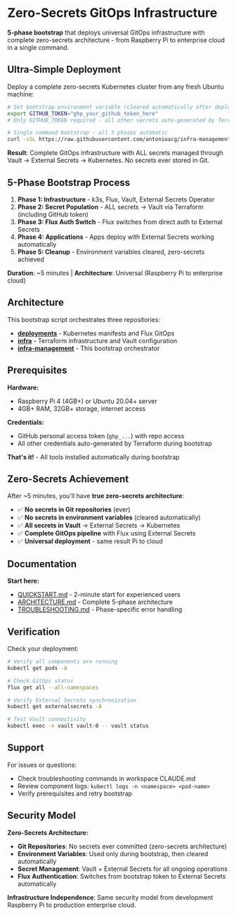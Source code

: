 # Zero-Secrets GitOps Infrastructure

**5-phase bootstrap** that deploys universal GitOps infrastructure with complete zero-secrets architecture - from Raspberry Pi to enterprise cloud in a single command.

## Ultra-Simple Deployment

Deploy a complete zero-secrets Kubernetes cluster from any fresh Ubuntu machine:

```bash
# Set bootstrap environment variable (cleared automatically after deployment)
export GITHUB_TOKEN="ghp_your_github_token_here"
# Only GITHUB_TOKEN required - all other secrets auto-generated by Terraform

# Single command bootstrap - all 5 phases automatic
curl -sSL https://raw.githubusercontent.com/antonioacg/infra-management/main/bootstrap.sh | bash
```

**Result**: Complete GitOps infrastructure with ALL secrets managed through Vault → External Secrets → Kubernetes. No secrets ever stored in Git.

## 5-Phase Bootstrap Process

1. **Phase 1: Infrastructure** - k3s, Flux, Vault, External Secrets Operator
2. **Phase 2: Secret Population** - ALL secrets → Vault via Terraform (including GitHub token)
3. **Phase 3: Flux Auth Switch** - Flux switches from direct auth to External Secrets  
4. **Phase 4: Applications** - Apps deploy with External Secrets working automatically
5. **Phase 5: Cleanup** - Environment variables cleared, zero-secrets achieved

**Duration**: ~5 minutes | **Architecture**: Universal (Raspberry Pi to enterprise cloud)

## Architecture

This bootstrap script orchestrates three repositories:

- **[deployments](https://github.com/antonioacg/deployments)** - Kubernetes manifests and Flux GitOps
- **[infra](https://github.com/antonioacg/infra)** - Terraform infrastructure and Vault configuration  
- **[infra-management](https://github.com/antonioacg/infra-management)** - This bootstrap orchestrator

## Prerequisites

**Hardware:** 
- Raspberry Pi 4 (4GB+) or Ubuntu 20.04+ server
- 4GB+ RAM, 32GB+ storage, internet access

**Credentials:**
- GitHub personal access token (`ghp_...`) with repo access
- All other credentials auto-generated by Terraform during bootstrap

**That's it!** - All tools installed automatically during bootstrap

## Zero-Secrets Achievement

After ~5 minutes, you'll have **true zero-secrets architecture**:
- ✅ **No secrets in Git repositories** (ever)
- ✅ **No secrets in environment variables** (cleared automatically)  
- ✅ **All secrets in Vault** → External Secrets → Kubernetes
- ✅ **Complete GitOps pipeline** with Flux using External Secrets
- ✅ **Universal deployment** - same result Pi to cloud

## Documentation

**Start here:**
- [QUICKSTART.md](QUICKSTART.md) - 2-minute start for experienced users
- [ARCHITECTURE.md](ARCHITECTURE.md) - Complete 5-phase architecture
- [TROUBLESHOOTING.md](TROUBLESHOOTING.md) - Phase-specific error handling

## Verification

Check your deployment:

```bash
# Verify all components are running
kubectl get pods -A

# Check GitOps status  
flux get all --all-namespaces

# Verify External Secrets synchronization
kubectl get externalsecrets -A

# Test Vault connectivity
kubectl exec -n vault vault-0 -- vault status
```

## Support

For issues or questions:
- Check troubleshooting commands in workspace CLAUDE.md
- Review component logs: `kubectl logs -n <namespace> <pod-name>`  
- Verify prerequisites and retry bootstrap

## Security Model

**Zero-Secrets Architecture:**
- **Git Repositories**: No secrets ever committed (zero-secrets architecture)
- **Environment Variables**: Used only during bootstrap, then cleared automatically
- **Secret Management**: Vault + External Secrets for all ongoing operations
- **Flux Authentication**: Switches from bootstrap token to External Secrets automatically

**Infrastructure Independence**: Same security model from development Raspberry Pi to production enterprise cloud.